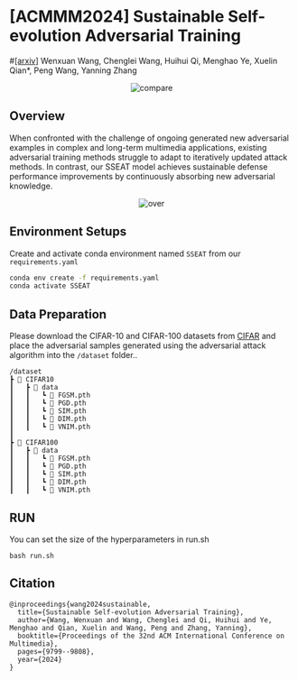 # [ACMMM2024] Sustainable Self-evolution Adversarial Training
#[\[arxiv\]](https://arxiv.org/abs/2412.02270) Wenxuan Wang, Chenglei Wang, Huihui Qi, Menghao Ye, Xuelin Qian*, Peng Wang, Yanning Zhang
<p align="center">
  <img src="https://github.com/user-attachments/assets/6e4238a3-d4d2-49d1-b849-0209e0ae5186" alt="compare">
</p>

## Overview
When confronted with the challenge of ongoing generated new adversarial examples in complex and long-term multimedia applications, existing adversarial training methods struggle to adapt to iteratively updated attack methods. In contrast, our SSEAT model achieves sustainable defense performance improvements by continuously absorbing new adversarial knowledge.
<p align="center">
  <img src="https://github.com/user-attachments/assets/7501e123-3a68-407a-829b-d6d5dad4231e" alt="over">
</p>


## Environment Setups
Create and activate conda environment named ```SSEAT``` from our ```requirements.yaml```
```sh
conda env create -f requirements.yaml
conda activate SSEAT
```
## Data Preparation
Please download the CIFAR-10 and CIFAR-100 datasets from [CIFAR](https://www.cs.toronto.edu/~kriz/cifar.html) and place the adversarial samples generated using the adversarial attack algorithm into the ```/dataset``` folder..
```
/dataset
┣ 📂 CIFAR10
┃   ┣ 📂 data
┃   ┃   ┗ 📜 FGSM.pth
┃   ┃   ┗ 📜 PGD.pth
┃   ┃   ┗ 📜 SIM.pth
┃   ┃   ┗ 📜 DIM.pth
┃   ┃   ┗ 📜 VNIM.pth
┃
┣ 📂 CIFAR100
┃   ┣ 📂 data
┃   ┃   ┗ 📜 FGSM.pth
┃   ┃   ┗ 📜 PGD.pth
┃   ┃   ┗ 📜 SIM.pth
┃   ┃   ┗ 📜 DIM.pth
┃   ┃   ┗ 📜 VNIM.pth
```

## RUN
You can set the size of the hyperparameters in run.sh
```
bash run.sh
```

## Citation
```
@inproceedings{wang2024sustainable,
  title={Sustainable Self-evolution Adversarial Training},
  author={Wang, Wenxuan and Wang, Chenglei and Qi, Huihui and Ye, Menghao and Qian, Xuelin and Wang, Peng and Zhang, Yanning},
  booktitle={Proceedings of the 32nd ACM International Conference on Multimedia},
  pages={9799--9808},
  year={2024}
}
```
